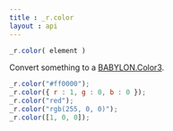 ```yaml
---
title : _r.color 
layout : api
---
```


```js
_r.color( element )
```

Convert something to a [BABYLON.Color3](https://doc.babylonjs.com/api/classes/babylon.color3).

```js
_r.color("#ff0000");
_r.color({ r : 1, g : 0, b : 0 });
_r.color("red");
_r.color("rgb(255, 0, 0)");
_r.color([1, 0, 0]);
```

